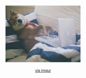 <p style="text-align: center;">
    <img src="OOpRj.gif" width="240" height="180">
</p>

<p style="text-align: center;">
    <small><a href="https://imgur.com/gallery/OOpRj">via imgur</a></small>
</p>
